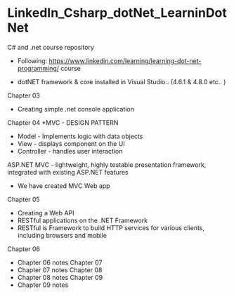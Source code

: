 # LinkedIn_Csharp_dotNet_LearninDotNet
C# and .net course repository

- Following: https://www.linkedin.com/learning/learning-dot-net-programming/ course

* dotNET framework & core installed in Visual Studio.. (4.6.1 & 4.8.0 etc.. )

Chapter 03
- Creating simple .net console application

Chapter 04
*MVC - DESIGN PATTERN  
- Model - Implements logic with data objects
- View - displays component on the UI
- Controller - handles user interaction

ASP.NET MVC - lightweight, highly testable presentation framework, integrated with existing ASP.NET features
- We have created MVC Web app

Chapter 05
- Creating a Web API
- RESTful applications on the .NET Framework
- RESTful is Framework to build HTTP services for various clients, including browsers and mobile


Chapter 06 
- Chapter 06 notes
Chapter 07
- Chapter 07 notes
Chapter 08
- Chapter 08 notes
Chapter 09
- Chapter 09 notes